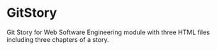 # GitStory

Git Story for Web Software Engineering module with three HTML files
including three chapters of a story.